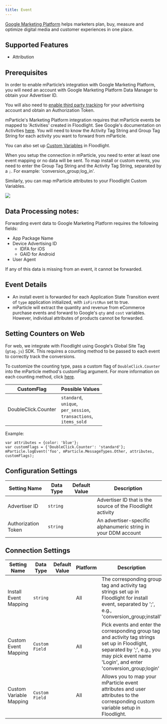 ```yaml
---
title: Event
---
```


[Google Marketing Platform](https://marketingplatform.google.com/about/enterprise/) helps marketers plan, buy, measure and optimize digital media and customer experiences in one place.

## Supported Features

* Attribution

## Prerequisites

In order to enable mParticle’s integration with Google Marketing Platform, you will need an account with Google Marketing Platform Data Manager to obtain your Advertiser ID.

You will also need to [enable third party tracking](https://support.google.com/dcm/answer/6237808) for your advertising account and obtain an Authorization Token.

mParticle's Marketing Platform integration requires that mParticle events be mapped to 'Activities' created in Floodlight. See Google's documentation on Activities [here](https://support.google.com/dcm/answer/2823234?hl=en). You will need to know the Activity Tag String and Group Tag String for each activity you want to forward from mParticle.

You can also set up [Custom Variables](https://support.google.com/dcm/answer/2823222?hl=en) in Floodlight.

When you setup the connection in mParticle, you need to enter at least one event mapping or no data will be sent. To map install or custom events, you need to enter the Group Tag String and the Activity Tag String, separated by a `;`. For example: 'conversion_group;log_in'.

Similarly, you can map mParticle attributes to your Floodlight Custom Variables.

![](/images/doubleclick-setup-1.png)

## Data Processing notes:

Forwarding event data to Google Marketing Platform requires the following fields:

* App Package Name
* Device Advertising ID
	* IDFA for iOS
	* GAID for Android
* User Agent

If any of this data is missing from an event, it cannot be forwarded.

## Event Details

* An install event is forwarded for each Application State Transition event of `type` application initialized, with `isFirstRun` set to true.  
* mParticle will extract the quantity and revenue from eCommerce purchase events and forward to Google's `qty` and `cost` variables. However, individual attributes of products cannot be forwarded.

## Setting Counters on Web

For web, we integrate with Floodlight using Google's Global Site Tag (`gtag.js`) SDK. This requires a counting method to be passed to each event to correctly track the conversions. 

To customize the counting type, pass a custom flag of `DoubleClick.Counter` into the mParticle method's customFlag argument. For more information on each counting method, click [here](https://support.google.com/dcm/answer/2823400?hl=en).

| CustomFlag |  Possible Values |
| ---|---|
| DoubleClick.Counter | `standard`,<br> `unique`,<br> `per_session`,<br>`transactions`,<br>`items_sold`

Example:
```
var attributes = {color: 'blue'};
var customFlags = {'DoubleClick.Counter': 'standard'};
mParticle.logEvent('foo', mParticle.MessageTypes.Other, attributes, customFlags);
```


## Configuration Settings

| Setting Name |  Data Type    | Default Value  | Description |
| ---|---|---|---|
| Advertiser ID | `string` | <unset> | Advertiser ID that is the source of the Floodlight activity |
| Authorization Token | `string` | <unset> | An advertiser-specific alphanumeric string in your DDM account |


## Connection Settings

| Setting Name |  Data Type    | Default Value | Platform | Description |
| ---|---|---|---|---
| Install Event Mapping | `string` | <unset> | All| The corresponding group tag and activity tag strings set up in Floodlight for install event, separated by ';', e.g., 'conversion_group;install' |
| Custom Event Mapping | `Custom Field` | <unset> | All| Pick events and enter the corresponding group tag and activity tag strings set up in Floodlight, separated by ';', e.g., you may pick event name 'Login', and enter 'conversion_group;login' |
| Custom Variable Mapping | `Custom Field` | <unset> | All| Allows you to map your mParticle event attributes and user attributes to the corresponding custom variable setup in Floodlight. |


